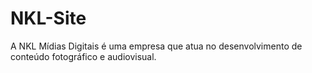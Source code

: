 # NKL-Site

A NKL Mídias Digitais é uma empresa que atua no desenvolvimento de conteúdo fotográfico e audiovisual.
 
